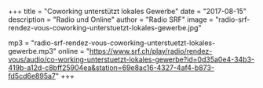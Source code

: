 +++
title = "Coworking unterstützt lokales Gewerbe"
date = "2017-08-15"
description = "Radio und Online"
author = "Radio SRF"
image = "radio-srf-rendez-vous-coworking-unterstuetzt-lokales-gewerbe.jpg"

mp3 = "radio-srf-rendez-vous-coworking-unterstuetzt-lokales-gewerbe.mp3"
online = "https://www.srf.ch/play/radio/rendez-vous/audio/co-working-unterstuetzt-lokales-gewerbe?id=0d35a0e4-34b3-419b-a12d-c8bff25904ea&station=69e8ac16-4327-4af4-b873-fd5cd6e895a7"
+++

